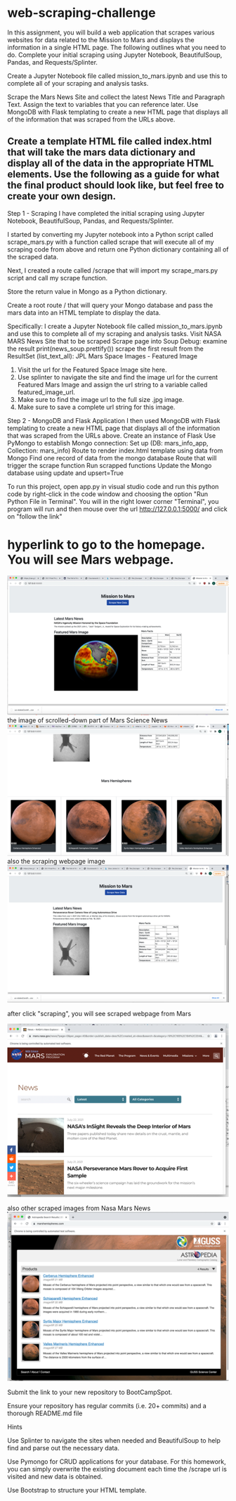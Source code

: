 # web-scraping-challenge
In this assignment, you will build a web application that scrapes various websites for data related to the Mission to Mars and displays the information in a single HTML page. The following outlines what you need to do.
Complete your initial scraping using Jupyter Notebook, BeautifulSoup, Pandas, and Requests/Splinter.

Create a Jupyter Notebook file called mission_to_mars.ipynb and use this to complete all of your scraping and analysis tasks. 

Scrape the Mars News Site and collect the latest News Title and Paragraph Text. Assign the text to variables that you can reference later.
Use MongoDB with Flask templating to create a new HTML page that displays all of the information that was scraped from the URLs above.



Create a template HTML file called index.html that will take the mars data dictionary and display all of the data in the appropriate HTML elements. Use the following as a guide for what the final product should look like, but feel free to create your own design.
----------------------------------------------------------------------


Step 1 - Scraping
I have completed the initial scraping using Jupyter Notebook, BeautifulSoup, Pandas, and Requests/Splinter.

I started by converting my Jupyter notebook into a Python script called scrape_mars.py with a function called scrape that will execute all of my scraping code from above and return one Python dictionary containing all of the scraped data.

Next, I created a route called /scrape that will import my scrape_mars.py script and call my scrape function.

Store the return value in Mongo as a Python dictionary.

Create a root route / that will query your Mongo database and pass the mars data into an HTML template to display the data.


Specifically:
I create a Jupyter Notebook file called mission_to_mars.ipynb and use this to complete all of my scraping and analysis tasks. 
Visit NASA MARS News Site that to be scraped
Scrape page into Soup
Debug: examine the result
print(news_soup.prettify())
scrape the first result from the ResultSet (list_text_all):
JPL Mars Space Images - Featured Image
  1) Visit the url for the Featured Space Image site here.   
  2) Use splinter to navigate the site and find the image url for the current Featured Mars Image and assign the url string to a variable called featured_image_url.  
  3) Make sure to find the image url to the full size .jpg image.   
  4) Make sure to save a complete url string for this image.  


Step 2 - MongoDB and Flask Application
I then used MongoDB with Flask templating to create a new HTML page that displays all of the information that was scraped from the URLs above.
Create an instance of Flask
Use PyMongo to establish Mongo connection: 
Set up (DB: mars_info_app, Collection: mars_info)
Route to render index.html template using data from Mongo
Find one record of data from the mongo database
Route that will trigger the scrape function
Run scrapped functions
Update the Mongo database using update and upsert=True



To run this project, open app.py in visual studio code and run this python code by right-click in the code window
and choosing the option "Run Python File in Terminal". You will in the right lower corner "Terminal", you program will run and then mouse over the url http://127.0.0.1:5000/ and click on "follow the link"
# hyperlink to go to the homepage. You will see Mars webpage.
![](2021-07-28-22-24-07.png)
the image of scrolled-down part of Mars Science News
![](2021-07-28-22-51-17.png)
also the scraping webpage image
![](2021-07-28-22-36-11.png)

after click "scraping", you will see scraped webpage from Mars

![](2021-07-28-22-38-48.png)

also other scraped images from Nasa Mars News
![](2021-07-28-22-49-54.png)







Submit the link to your new repository to BootCampSpot.


Ensure your repository has regular commits (i.e. 20+ commits) and a thorough README.md file



Hints


Use Splinter to navigate the sites when needed and BeautifulSoup to help find and parse out the necessary data.


Use Pymongo for CRUD applications for your database. For this homework, you can simply overwrite the existing document each time the /scrape url is visited and new data is obtained.


Use Bootstrap to structure your HTML template.
